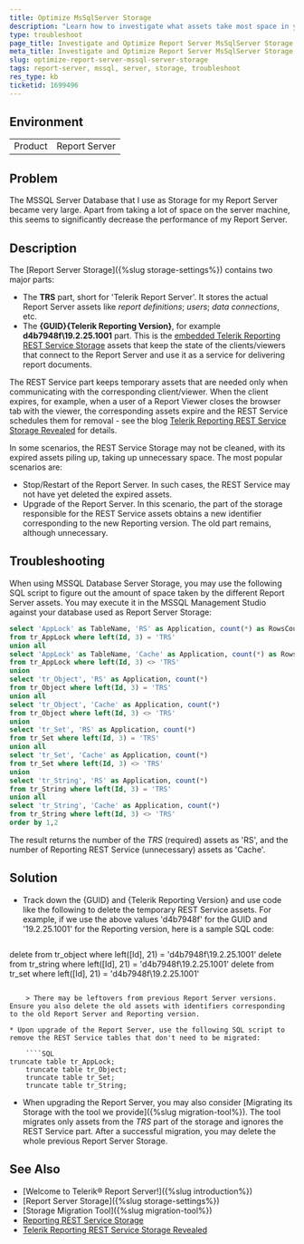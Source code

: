 ```yaml
---
title: Optimize MsSqlServer Storage
description: "Learn how to investigate what assets take most space in your MSSQL Server Storage and how to delete the unnecessary ones."
type: troubleshoot
page_title: Investigate and Optimize Report Server MsSqlServer Storage
meta_title: Investigate and Optimize Report Server MsSqlServer Storage
slug: optimize-report-server-mssql-server-storage
tags: report-server, mssql, server, storage, troubleshoot
res_type: kb
ticketid: 1699496
---
```


## Environment

<table>
   <tbody>
      <tr>
         <td>Product</td>
         <td>Report Server</td>
      </tr>
   </tbody>
</table>

## Problem

The MSSQL Server Database that I use as Storage for my Report Server became very large. Apart from taking a lot of space on the server machine, this seems to significantly decrease the performance of my Report Server.

## Description

The [Report Server Storage]({%slug storage-settings%}) contains two major parts:

* The __TRS__ part, short for 'Telerik Report Server'. It stores the actual Report Server assets like _report definitions_; _users_; _data connections_, etc.
* The __{GUID}\{Telerik Reporting Version}__, for example __d4b7948f\19.2.25.1001__ part. This is the [embedded Telerik Reporting REST Service Storage](https://docs.telerik.com/reporting/embedding-reports/host-the-report-engine-remotely/rest-service-storage/overview) assets that keep the state of the clients/viewers that connect to the Report Server and use it as a service for delivering report documents.

The REST Service part keeps temporary assets that are needed only when communicating with the corresponding client/viewer. When the client expires, for example, when a user of a Report Viewer closes the browser tab with the viewer, the corresponding assets expire and the REST Service schedules them for removal - see the blog [Telerik Reporting REST Service Storage Revealed](https://www.telerik.com/blogs/telerik-reporting-rest-service-storage-revealed) for details.

In some scenarios, the REST Service Storage may not be cleaned, with its expired assets piling up, taking up unnecessary space. The most popular scenarios are:

* Stop/Restart of the Report Server. In such cases, the REST Service may not have yet deleted the expired assets.
* Upgrade of the Report Server. In this scenario, the part of the storage responsible for the REST Service assets obtains a new identifier corresponding to the new Reporting version. The old part remains, although unnecessary.

## Troubleshooting

When using MSSQL Database Server Storage, you may use the following SQL script to figure out the amount of space taken by the different Report Server assets. You may execute it in the MSSQL Management Studio against your database used as Report Server Storage:

````SQL
select 'AppLock' as TableName, 'RS' as Application, count(*) as RowsCount 
from tr_AppLock where left(Id, 3) = 'TRS'
union all
select 'AppLock' as TableName, 'Cache' as Application, count(*) as RowsCount 
from tr_AppLock where left(Id, 3) <> 'TRS' 
union
select 'tr_Object', 'RS' as Application, count(*) 
from tr_Object where left(Id, 3) = 'TRS'
union all
select 'tr_Object', 'Cache' as Application, count(*) 
from tr_Object where left(Id, 3) <> 'TRS' 
union
select 'tr_Set', 'RS' as Application, count(*) 
from tr_Set where left(Id, 3) = 'TRS'
union all
select 'tr_Set', 'Cache' as Application, count(*) 
from tr_Set where left(Id, 3) <> 'TRS' 
union
select 'tr_String', 'RS' as Application, count(*) 
from tr_String where left(Id, 3) = 'TRS'
union all
select 'tr_String', 'Cache' as Application, count(*) 
from tr_String where left(Id, 3) <> 'TRS'
order by 1,2
````

The result returns the number of the _TRS_ (required) assets as 'RS', and the number of Reporting REST Service (unnecessary) assets as 'Cache'.

## Solution

* Track down the {GUID} and {Telerik Reporting Version} and use code like the following to delete the temporary REST Service assets. For example, if we use the above values 'd4b7948f' for the GUID and '19.2.25.1001' for the Reporting version, here is a sample SQL code:

	````SQL
delete from tr_object where left([Id], 21) = 'd4b7948f\19.2.25.1001'
	delete from tr_string where left([Id], 21) = 'd4b7948f\19.2.25.1001'
	delete from tr_set where left([Id], 21) = 'd4b7948f\19.2.25.1001'
````

	> There may be leftovers from previous Report Server versions. Ensure you also delete the old assets with identifiers corresponding to the old Report Server and Reporting version.

* Upon upgrade of the Report Server, use the following SQL script to remove the REST Service tables that don't need to be migrated:

	````SQL
truncate table tr_AppLock;
	truncate table tr_Object;
	truncate table tr_Set;
	truncate table tr_String;
````


* When upgrading the Report Server, you may also consider [Migrating its Storage with the tool we provide]({%slug migration-tool%}). The tool migrates only assets from the _TRS_ part of the storage and ignores the REST Service part. After a successful migration, you may delete the whole previous Report Server Storage.

## See Also

* [Welcome to Telerik® Report Server!]({%slug introduction%})
* [Report Server Storage]({%slug storage-settings%})
* [Storage Migration Tool]({%slug migration-tool%})
* [Reporting REST Service Storage](https://docs.telerik.com/reporting/embedding-reports/host-the-report-engine-remotely/rest-service-storage/overview)
* [Telerik Reporting REST Service Storage Revealed](https://www.telerik.com/blogs/telerik-reporting-rest-service-storage-revealed)
